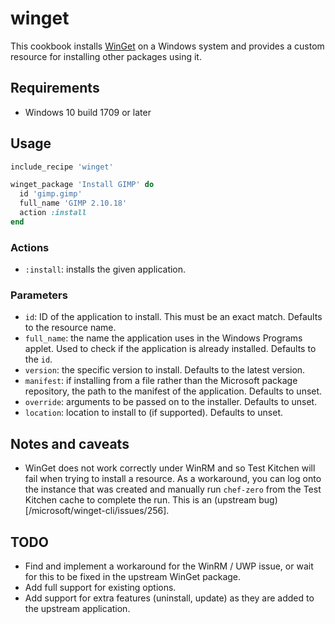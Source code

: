 # winget

This cookbook installs [WinGet](https://github.com/microsoft/winget-cli) on a
Windows system and provides a custom resource for installing other packages
using it.

## Requirements

-   Windows 10 build 1709 or later

## Usage

```ruby
include_recipe 'winget'

winget_package 'Install GIMP' do
  id 'gimp.gimp'
  full_name 'GIMP 2.10.18'
  action :install
end
```

### Actions

-   `:install`: installs the given application.

### Parameters

-   `id`: ID of the application to install. This must be an exact match.
    Defaults to the resource name.
-   `full_name`: the name the application uses in the Windows Programs applet.
    Used to check if the application is already installed. Defaults to the
    `id`.
-   `version`: the specific version to install. Defaults to the latest version.
-   `manifest`: if installing from a file rather than the Microsoft package
    repository, the path to the manifest of the application. Defaults to unset.
-   `override`: arguments to be passed on to the installer. Defaults to unset.
-   `location`: location to install to (if supported). Defaults to unset.

## Notes and caveats

-   WinGet does not work correctly under WinRM and so Test Kitchen will fail
    when trying to install a resource. As a workaround, you can log onto the
    instance that was created and manually run `chef-zero` from the Test
    Kitchen cache to complete the run. This is an 
    (upstream bug)[/microsoft/winget-cli/issues/256].

## TODO

-   Find and implement a workaround for the WinRM / UWP issue, or wait for this
    to be fixed in the upstream WinGet package.
-   Add full support for existing options.
-   Add support for extra features (uninstall, update) as they are added to
    the upstream application.
